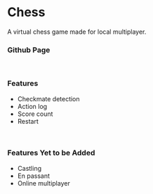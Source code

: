 # Chess
A virtual chess game made for local multiplayer.

### Github Page


<br>

### Features
- Checkmate detection
- Action log
- Score count
- Restart
<br>

### Features Yet to be Added
- Castling
- En passant
- Online multiplayer
